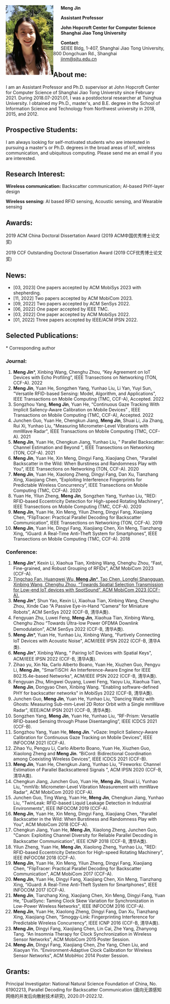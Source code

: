 <img src="./jinmeng.jpg" width = "150" height = "220"  align=left />
&nbsp;&nbsp;&nbsp;&nbsp;&nbsp;&nbsp;<strong>Meng Jin</strong>  

&nbsp;&nbsp;&nbsp;&nbsp;&nbsp;&nbsp;<strong>Assistant Professor</strong>  

&nbsp;&nbsp;&nbsp;&nbsp;&nbsp;&nbsp;<strong>John Hopcroft Center for Computer Science</strong>  
&nbsp;&nbsp;&nbsp;&nbsp;&nbsp;&nbsp;<strong>Shanghai Jiao Tong University</strong>  

&nbsp;&nbsp;&nbsp;&nbsp;&nbsp;&nbsp;<strong>Contact</strong>:  
&nbsp;&nbsp;&nbsp;&nbsp;&nbsp;&nbsp;SEIEE Bldg, 1-407, Shanghai Jiao Tong University, 800 Dongchuan Rd., Shanghai  
&nbsp;&nbsp;&nbsp;&nbsp;&nbsp;&nbsp;jinm@sjtu.edu.cn  



## About me:

I am an Assistant Professor and Ph.D. supervisor at John Hopcroft Center for Computer Science of Shanghai Jiao Tong University since February 2021. During 2018.07-2021.01, I was a postdoctoral researcher at Tsinghua University. I obtained my Ph.D., master's, and B.E. degree in the School of Information Science and Technology from Northwest university in 2018, 2015, and 2012.

## Prospective Students:

I am always looking for self-motivated students who are interested in pursuing a master's or Ph.D. degrees in the broad areas of IoT, wireless communication, and ubiquitous computing. Please send me an email if you are interested.

## Research Interest:

**Wireless communication:** Backscatter communication; AI-based PHY-layer design 

**Wireless sensing:** AI based RFID sensing, Acoustic sensing, and Wearable sensing

## Awards:

2019 ACM China Doctoral Dissertation Award (2019 ACM中国优秀博士论文奖)  

2019 CCF Outstanding Doctoral Dissertation Award (2019 CCF优秀博士论文奖)

## News:

* [03, 2023] One papers accepted by ACM MobiSys 2023 with shepherding.
* [11, 2022] Two papers accepted by ACM MobiCom 2023.
* [09, 2022] Two papers accepted by ACM SenSys 2022.
* [06, 2022] One paper accepted by IEEE TMC.
* [03, 2022] One paper accepted by ACM MobiSys 2022.
* [01, 2022] Three papers accepted by IEEE/ACM IPSN 2022.


## Selected Publications:
\* Corresponding author

### Journal:  

1.	**Meng Jin***, Xinbing Wang, Chenghu Zhou, “Key Agreement on IoT Devices with Echo Profiling”, IEEE Transections on Networking (TON, CCF-A). 2022
2.	**Meng Jin**, Yuan He, Songzhen Yang, Yunhao Liu, Li Yan, Yuyi Sun, "Versatile RFID-based Sensing: Model, Algorithm, and Applications", IEEE Transactions on Mobile Computing (TMC, CCF-A), Accepted. 2022
3.	Songzhou Yang, **Meng Jin**, Yuan He, “Continuous Gaze Tracking With Implicit Saliency-Aware Calibration on Mobile Devices” , IEEE Transactions on Mobile Computing (TMC, CCF-A), Accepted. 2022
4.	Junchen Guo, Yuan He, Chengkun Jiang, **Meng Jin**, Shuai Li, Jia Zhang, Rui Xi, Yunhao Liu, "Measuring Micrometer-Level Vibrations with mmWave Radar", IEEE Transactions on Mobile Computing (TMC, CCF-A). 2021
5.	**Meng Jin**, Yuan He, Chengkun Jiang, Yunhao Liu, " Parallel Backscatter: Channel Estimation and Beyond ", IEEE Transections on Networking (TON, CCF-A). 2021
6.	**Meng Jin**, Yuan He, Xin Meng, Dingyi Fang, Xiaojiang Chen, "Parallel Backscatter in the Wild: When Burstiness and Randomness Play with You", IEEE Transections on Networking (TON, CCF-A). 2020
7.	**Meng Jin**, Yuan He, Xiaolong Zheng, Dingyi Fang, Dan Xu, Tianzhang Xing, Xiaojiang Chen, “Exploiting Interference Fingerprints for Predictable Wireless Concurrency”, IEEE Transections on Mobile Computing (TMC, CCF-A). 2020
8.	Yuan He, Yilun Zheng, **Meng Jin**, Songzhen Yang, Yunhao Liu, "RED: RFID-based Eccentricity Detection for High-speed Rotating Machinery", IEEE Transections on Mobile Computing (TMC, CCF-A). 2020
9.	**Meng Jin**, Yuan He, Xin Meng, Yilun Zheng, Dingyi Fang, Xiaojiang Chen, “FlipTracer: Practical Parallel Decoding for Backscatter Communication”, IEEE Transections on Networking (TON, CCF-A). 2019
10.	**Meng Jin**, Yuan He, Dingyi Fang, Xiaojiang Chen, Xin Meng, Tianzhang Xing, “iGuard: A Real-Time Anti-Theft System for Smartphones”, IEEE Transections on Mobile Computing (TMC, CCF-A). 2018



### Conference:  

1.  **Meng Jin***, Kexin Li, Xiaohua Tian, Xinbing Wang, Chenghu Zhou, “Fast, Fine-grained, and Robust Grouping of RFIDs”, ACM MobiCom 2023 (CCF-A).
2.	[Tingchao Fan, Huangwei Wu, **Meng Jin***, Tao Chen, Longfei Shangguan, Xinbing Wang, Chenghu Zhou, “Towards Spatial Selection Transmission for Low-end IoT devices with SpotSound”, ACM MobiCom 2023 (CCF-A).](./papers/SoundSpot.pdf)
3.	**Meng Jin***,  Shun Yao, Kexin Li, Xiaohua Tian, Xinbing Wang, Chenghu Zhou, Xinde Cao “A Passive Eye-in-Hand “Camera” for Miniature Robots”, ACM SenSys 2022 (CCF-B, 清华A类).
4.	Fengyuan Zhu, Luwei Feng, **Meng Jin**, Xiaohua Tian, Xinbing Wang, Chenghu Zhou “Towards Ultra-low Power OFDMA Downlink Demodulation”, ACM SenSys 2022 (CCF-B, 清华A类).
5.	**Meng Jin***, Yuan He, Yunhao Liu, Xinbing Wang, "Furtively Connecting IoT Devices with Acoustic Noise", ACM/IEEE IPSN 2022 (CCF-B, 清华A类).
6.	**Meng Jin***, Xinbing Wang, " Pairing IoT Devices with Spatial Keys", ACM/IEEE IPSN 2022 (CCF-B, 清华A类).
7.	Zihao yu, Xin Na, Carlo Alberto Boano, Yuan He, Xiuzhen Guo, Pengyu Li, **Meng Jin**, "SmarTiSCH: An Interference-Aware Engine for IEEE 802.15.4e-based Networks", ACM/IEEE IPSN 2022 (CCF-B, 清华A类).
8.	Fengyuan Zhu, Mingwei Ouyang, Luwei Feng, Yaoyu Liu, Xiaohua Tian, **Meng Jin**, Dongyao Chen, Xinbing Wang. "Enabling software-defined PHY for backscatter networks" in MobiSys 2022 (CCF-B, 清华A类).
9.	Junchen Guo, **Meng Jin**, Yuan He, Yunhao Liu, "Dancing Waltz with Ghosts: Measuring Sub-mm-Level 2D Rotor Orbit with a Single mmWave Radar", IEEE/ACM IPSN 2021 (CCF-B, 清华A类).
10.	Songzhen Yang, **Meng Jin**, Yuan He, Yunhao Liu, “RF-Prism: Versatile RFID-based Sensing through Phase Disentangling”, IEEE ICDCS 2021 (CCF-B).
11.	Songzhou Yang, Yuan He, **Meng Jin**. "vGaze: Implicit Saliency-Aware Calibration for Continuous Gaze Tracking on Mobile Devices”, IEEE INFOCOM 2021 (CCF-A).
12.	Zihao Yu, Pengyu Li, Carlo Alberto Boano, Yuan He, Xiuzhen Guo, Xiaolong Zheng and **Meng Jin**. “BiCord: Bidirectional Coordination among Coexisting Wireless Devices”, IEEE ICDCS 2021 (CCF-B).
13.	**Meng Jin**, Yuan He, Chengkun Jiang, Yunhao Liu, "Fireworks: Channel Estimation of Parallel Backscattered Signals ", ACM IPSN 2020 (CCF-B, 清华A类).
14.	Chengkun Jiang, Junchen Guo, Yuan He, **Meng Jin**, Shuai Li, Yunhao Liu, "mmVib: Micrometer-Level Vibration Measurement with mmWave Radar", ACM MobiCom 2020 (CCF-A).
15.	Junchen Guo, Ting Wang, Yuan He, **Meng Jin**, Chengkun Jiang, Yunhao Liu, "TwinLeak: RFID-based Liquid Leakage Detection in Industrial Environments", IEEE INFOCOM 2019 (CCF-A).
16.	**Meng Jin**, Yuan He, Xin Meng, Dingyi Fang, Xiaojiang Chen, "Parallel Backscatter in the Wild: When Burstiness and Randomness Play with You", ACM MobiCom 2018 (CCF-A).
17.	Chengkun Jiang, Yuan He, **Meng Jin**, Xiaolong Zheng, Junchen Guo, "Canon: Exploiting Channel Diversity for Reliable Parallel Decoding in Backscatter Communication", IEEE ICNP 2018 (CCF-B, 清华A类).
18.	Yilun Zheng, Yuan He, **Meng Jin**, Xiaolong Zheng, Yunhao Liu, "RED: RFID-based Eccentricity Detection for High-speed Rotating Machinery", IEEE INFOCOM 2018 (CCF-A).
19.	**Meng Jin**, Yuan He, Xin Meng, Yilun Zheng, Dingyi Fang, Xiaojiang Chen, "FlipTracer: Practical Parallel Decoding for Backscatter Communication", ACM MobiCom 2017 (CCF-A).
20.	**Meng Jin**, Yuan He, Dingyi Fang, Xiaojiang Chen, Xin Meng, Tianzhang Xing, “iGuard: A Real-Time Anti-Theft System for Smartphones”, IEEE INFOCOM 2017 (CCF-A).
21.	**Meng Jin**, Tianzhang Xing, Xiaojiang Chen, Xin Meng, Dingyi Fang, Yuan He, "DualSync: Taming Clock Skew Variation for Synchronization in Low-Power Wireless Networks", IEEE INFOCOM 2016 (CCF-A).
22.	**Meng Jin**, Yuan He, Xiaolong Zheng, Dingyi Fang, Dan Xu, Tianzhang Xing, Xiaojiang Chen, “Smoggy-Link: Fingerprinting Interference for Predictable Wireless Concurrency”, IEEE ICNP 2016 (CCF-B, 清华A类).
23.	**Meng Jin**, Dingyi Fang, Xiaojiang Chen, Lin Cai, Zhe Yang, Zhanyong Tang. “An Insomnia Therapy for Clock Synchronization in Wireless Sensor Networks”, ACM MobiCom 2015 Poster Session.
24.	**Meng Jin**, Dingyi Fang, Xiaojiang Chen, Zhe Yang, Chen Liu, and Xiaoyan Yin. “Environment-Adaptive Clock Calibration for Wireless Sensor Networks”, ACM MobiHoc 2014 Poster Session.

## Grants:

Principal Investigator: National Natural Science Foundation of China, No. 61902213, Parallel Decoding for Backscatter Communication (面向无源感知网络的并发后向散射技术研究), 2020.01-2022.12.
